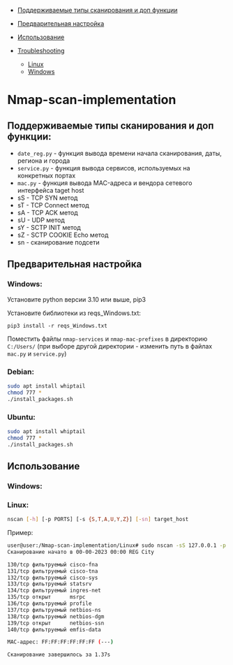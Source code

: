 - [Поддерживаемые типы сканирования и доп функции](#поддерживаемые-типы-сканирования-и-доп-функции)

- [Предварительная настройка](#предварительная-настройка)

- [Использование](#использование)

- [Troubleshooting](#troubleshooting)
  - [Linux](#linux-1)
  - [Windows](#windows-1)

# Nmap-scan-implementation
## Поддерживаемые типы сканирования и доп функции:
- `date_reg.py` - функция вывода времени начала сканирования, даты, региона и города
- `service.py` - функция вывода сервисов, используемых на конкретных портах
- `mac.py` - функция вывода MAC-адреса и вендора сетевого интерфейса taget host
- sS - TCP SYN метод
- sT - TCP Connect метод
- sA - TCP ACK метод
- sU - UDP метод
- sY - SCTP INIT метод
- sZ - SCTP COOKIE Echo метод
- sn - сканирование подсети
## Предварительная настройка
### Windows:
Установите python версии 3.10 или выше, pip3

Установите библиотеки из reqs_Windows.txt:
```shell
pip3 install -r reqs_Windows.txt
```

Поместить файлы `nmap-services` и `nmap-mac-prefixes` в директорию `C:/Users/` (при выборе другой директории - изменить путь в файлах `mac.py` и `service.py`)

### Debian:
```bash
sudo apt install whiptail
chmod 777 *
./install_packages.sh
```

### Ubuntu:
```bash
sudo apt install whiptail
chmod 777 *
./install_packages.sh
```

## Использование
### Windows:

### Linux:
```bash
nscan [-h] [-p PORTS] [-s {S,T,A,U,Y,Z}] [-sn] target_host
```
Пример:
```bash
user@user:/Nmap-scan-implementation/Linux# sudo nscan -sS 127.0.0.1 -p 130-140
Сканирование начато в 00-00-2023 00:00 REG City

130/tcp фильтруемый cisco-fna
131/tcp фильтруемый cisco-tna
132/tcp фильтруемый cisco-sys
133/tcp фильтруемый statsrv
134/tcp фильтруемый ingres-net
135/tcp открыт      msrpc
136/tcp фильтруемый profile
137/tcp фильтруемый netbios-ns
138/tcp фильтруемый netbios-dgm
139/tcp открыт      netbios-ssn
140/tcp фильтруемый emfis-data

MAC-адрес: FF:FF:FF:FF:FF:FF (---)

Сканирование завершилось за 1.37s
``` 
